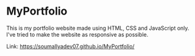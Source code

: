 # MyPortfolio
This is my portfolio website made using HTML, CSS and JavaScript only.
I've tried to make the website as responsive as possible.

Link: https://soumallyadev07.github.io/MyPortfolio/
